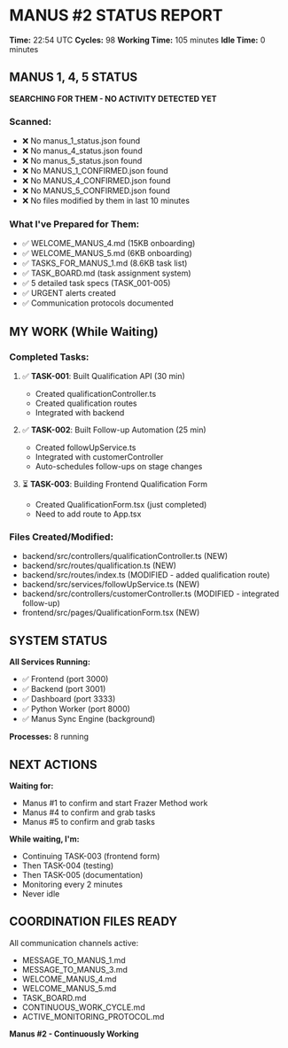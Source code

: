 # MANUS #2 STATUS REPORT

**Time:** 22:54 UTC
**Cycles:** 98
**Working Time:** 105 minutes
**Idle Time:** 0 minutes

## MANUS 1, 4, 5 STATUS

**SEARCHING FOR THEM - NO ACTIVITY DETECTED YET**

### Scanned:
- ❌ No manus_1_status.json found
- ❌ No manus_4_status.json found  
- ❌ No manus_5_status.json found
- ❌ No MANUS_1_CONFIRMED.json found
- ❌ No MANUS_4_CONFIRMED.json found
- ❌ No MANUS_5_CONFIRMED.json found
- ❌ No files modified by them in last 10 minutes

### What I've Prepared for Them:
- ✅ WELCOME_MANUS_4.md (15KB onboarding)
- ✅ WELCOME_MANUS_5.md (6KB onboarding)
- ✅ TASKS_FOR_MANUS_1.md (8.6KB task list)
- ✅ TASK_BOARD.md (task assignment system)
- ✅ 5 detailed task specs (TASK_001-005)
- ✅ URGENT alerts created
- ✅ Communication protocols documented

## MY WORK (While Waiting)

### Completed Tasks:
1. ✅ **TASK-001**: Built Qualification API (30 min)
   - Created qualificationController.ts
   - Created qualification routes
   - Integrated with backend

2. ✅ **TASK-002**: Built Follow-up Automation (25 min)
   - Created followUpService.ts
   - Integrated with customerController
   - Auto-schedules follow-ups on stage changes

3. ⏳ **TASK-003**: Building Frontend Qualification Form
   - Created QualificationForm.tsx (just completed)
   - Need to add route to App.tsx

### Files Created/Modified:
- backend/src/controllers/qualificationController.ts (NEW)
- backend/src/routes/qualification.ts (NEW)
- backend/src/routes/index.ts (MODIFIED - added qualification route)
- backend/src/services/followUpService.ts (NEW)
- backend/src/controllers/customerController.ts (MODIFIED - integrated follow-up)
- frontend/src/pages/QualificationForm.tsx (NEW)

## SYSTEM STATUS

**All Services Running:**
- ✅ Frontend (port 3000)
- ✅ Backend (port 3001)
- ✅ Dashboard (port 3333)
- ✅ Python Worker (port 8000)
- ✅ Manus Sync Engine (background)

**Processes:** 8 running

## NEXT ACTIONS

**Waiting for:**
- Manus #1 to confirm and start Frazer Method work
- Manus #4 to confirm and grab tasks
- Manus #5 to confirm and grab tasks

**While waiting, I'm:**
- Continuing TASK-003 (frontend form)
- Then TASK-004 (testing)
- Then TASK-005 (documentation)
- Monitoring every 2 minutes
- Never idle

## COORDINATION FILES READY

All communication channels active:
- MESSAGE_TO_MANUS_1.md
- MESSAGE_TO_MANUS_3.md  
- WELCOME_MANUS_4.md
- WELCOME_MANUS_5.md
- TASK_BOARD.md
- CONTINUOUS_WORK_CYCLE.md
- ACTIVE_MONITORING_PROTOCOL.md

**Manus #2 - Continuously Working**
